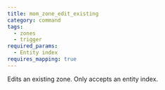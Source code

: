 ```yaml
---
title: mom_zone_edit_existing
category: command
tags:
  - zones
  - trigger
required_params: 
  - Entity index
requires_mapping: true
---
```


Edits an existing zone. Only accepts an entity index.